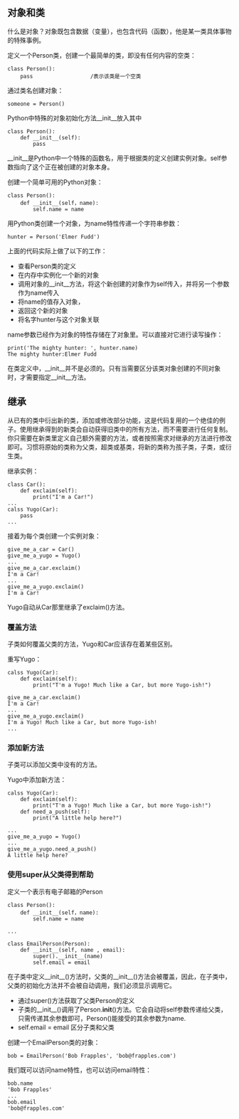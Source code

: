 ## 对象和类
什么是对象？对象既包含数据（变量），也包含代码（函数），他是某一类具体事物的特殊事例。

定义一个Person类，创建一个最简单的类，即没有任何内容的空类：

    class Person():
        pass                  /表示该类是一个空类
通过类名创建对象：

    someone = Person()
Python中特殊的对象初始化方法__init__放入其中

    class Person():
        def __init__(self):
            pass
__init__是Python中一个特殊的函数名，用于根据类的定义创建实例对象。self参数指向了这个正在被创建的对象本身。

创建一个简单可用的Python对象：

    class Person():
        def __init__(self，name):
            self.name = name

用Python类创建一个对象，为name特性传递一个字符串参数：

    hunter = Person('Elmer Fudd')

上面的代码实际上做了以下的工作：
* 查看Person类的定义
* 在内存中实例化一个新的对象
* 调用对象的__init__方法，将这个新创建的对象作为self传入，并将另一个参数作为name传入
* 将name的值存入对象，
* 返回这个新的对象
* 将名字hunter与这个对象关联

name参数已经作为对象的特性存储在了对象里。可以直接对它进行读写操作：

    print('The mighty hunter: ', hunter.name)
    The mighty hunter:Elmer Fudd
在类定义中，__init__并不是必须的。只有当需要区分该类对象创建的不同对象时，才需要指定__init__方法。

## 继承
从已有的类中衍出新的类，添加或修改部分功能，这是代码复用的一个绝佳的例子。使用继承得到的新类会自动获得旧类中的所有方法，而不需要进行任何复制。你只需要在新类里定义自己额外需要的方法，或者按照需求对继承的方法进行修改即可。习惯将原始的类称为父类，超类或基类，将新的类称为孩子类，子类，或衍生类。

继承实例：

    class Car():
        def exclaim(self):
            print("I'm a Car!")
    ...
    calss Yugo(Car):
        pass
    ...
接着为每个类创建一个实例对象：

    give_me_a_car = Car()
    give_me_a_yugo = Yugo()
    ...
    give_me_a_car.exclaim()
    I'm a Car!
    ...
    give_me_a_yugo.exclaim()
    I'm a Car!
Yugo自动从Car那里继承了exclaim()方法。

### 覆盖方法
子类如何覆盖父类的方法，Yugo和Car应该存在着某些区别。

重写Yugo：

    calss Yugo(Car):
        def exclaim(self):
            print("T'm a Yugo! Much like a Car, but more Yugo-ish!")
    
    give_me_a_car.exclaim()
    I'm a Car!
    ...
    give_me_a_yugo.exclaim()
    I'm a Yugo! Much like a Car, but more Yugo-ish!
    ...
### 添加新方法
子类可以添加父类中没有的方法。

Yugo中添加新方法：

    calss Yugo(Car):
        def exclaim(self):
            print("T'm a Yugo! Much like a Car, but more Yugo-ish!")
        def need_a_push(self):
            print("A little help here?")
    
    ...
    give_me_a_yugo = Yugo()
    ...
    give_me_a_yugo.need_a_push()
    A little help here?
### 使用super从父类得到帮助
定义一个表示有电子邮箱的Person

    class Person():
        def __init__(self，name):
            self.name = name

    ...

    class EmailPerson(Person):
        def __init__(self, name , email):
            super().__init__(name)
            self.email = email
在子类中定义__init__()方法时，父类的__init__()方法会被覆盖，因此，在子类中，父类的初始化方法并不会被自动调用，我们必须显示调用它。
* 通过super()方法获取了父类Person的定义
* 子类的__init__()调用了Person.__init__()方法。它会自动将self参数传递给父类，只需传递其余参数即可，Person()能接受的其余参数为name.
* self.email = email 区分子类和父类

创建一个EmailPerson类的对象：

    bob = EmailPerson('Bob Frapples', 'bob@frapples.com')
我们既可以访问name特性，也可以访问email特性：

    bob.name
    'Bob Frapples'
    ...
    bob.email
    'bob@frapples.com'
